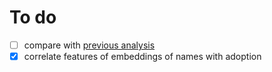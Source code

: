 # To do

- [ ] compare with [previous analysis](https://data.world/rdowns26/austin-animal-shelter)
- [x] correlate features of embeddings of names with adoption
